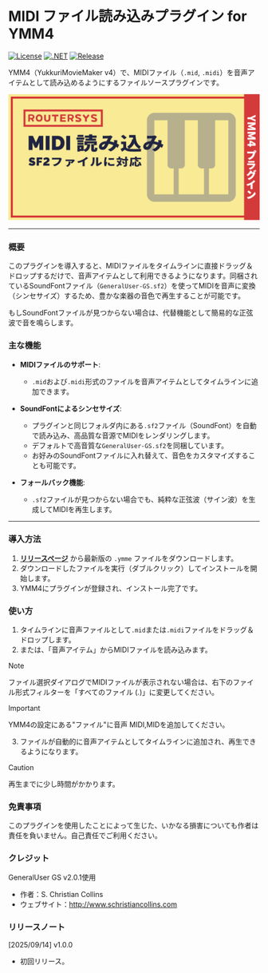 # MIDI ファイル読み込みプラグイン for YMM4

[![License](https://img.shields.io/badge/license-MIT-blue.svg)](LICENSE)
[![.NET](https://img.shields.io/badge/.NET-9.0-purple.svg)](#)
[![Release](https://img.shields.io/github/v/release/routersys/YMM4-MIDI.svg)](https://github.com/routersys/YMM4-MIDI/releases)

YMM4（YukkuriMovieMaker v4）で、MIDIファイル（`.mid`, `.midi`）を音声アイテムとして読み込めるようにするファイルソースプラグインです。

![image](https://github.com/routersys/YMM4-MIDI/blob/main/MIDI.png)

---

### 概要

このプラグインを導入すると、MIDIファイルをタイムラインに直接ドラッグ＆ドロップするだけで、音声アイテムとして利用できるようになります。同梱されているSoundFontファイル（`GeneralUser-GS.sf2`）を使ってMIDIを音声に変換（シンセサイズ）するため、豊かな楽器の音色で再生することが可能です。

もしSoundFontファイルが見つからない場合は、代替機能として簡易的な正弦波で音を鳴らします。

### 主な機能

- **MIDIファイルのサポート**:
    - `.mid`および`.midi`形式のファイルを音声アイテムとしてタイムラインに追加できます。

- **SoundFontによるシンセサイズ**:
    - プラグインと同じフォルダ内にある`.sf2`ファイル（SoundFont）を自動で読み込み、高品質な音源でMIDIをレンダリングします。
    - デフォルトで高音質な`GeneralUser-GS.sf2`を同梱しています。
    - お好みのSoundFontファイルに入れ替えて、音色をカスタマイズすることも可能です。

- **フォールバック機能**:
    - `.sf2`ファイルが見つからない場合でも、純粋な正弦波（サイン波）を生成してMIDIを再生します。

---

### 導入方法

1. **[リリースページ](https://github.com/routersys/YMM4-MIDI/releases)** から最新版の `.ymme` ファイルをダウンロードします。
2. ダウンロードしたファイルを実行（ダブルクリック）してインストールを開始します。
3. YMM4にプラグインが登録され、インストール完了です。

### 使い方
1. タイムラインに音声ファイルとして`.mid`または`.midi`ファイルをドラッグ＆ドロップします。
2. または、「音声アイテム」からMIDIファイルを読み込みます。
> [!NOTE]
> ファイル選択ダイアログでMIDIファイルが表示されない場合は、右下のファイル形式フィルターを「すべてのファイル (*.*)」に変更してください。

> [!IMPORTANT]
> YMM4の設定にある"ファイル"に音声 MIDI,MIDを追加してください。
3. ファイルが自動的に音声アイテムとしてタイムラインに追加され、再生できるようになります。
> [!CAUTION]
> 再生までに少し時間がかかります。

### 免責事項

このプラグインを使用したことによって生じた、いかなる損害についても作者は責任を負いません。自己責任でご利用ください。

### クレジット
GeneralUser GS v2.0.1使用
   - 作者：S. Christian Collins
   - ウェブサイト：http://www.schristiancollins.com

### リリースノート
[2025/09/14] v1.0.0
- 初回リリース。

